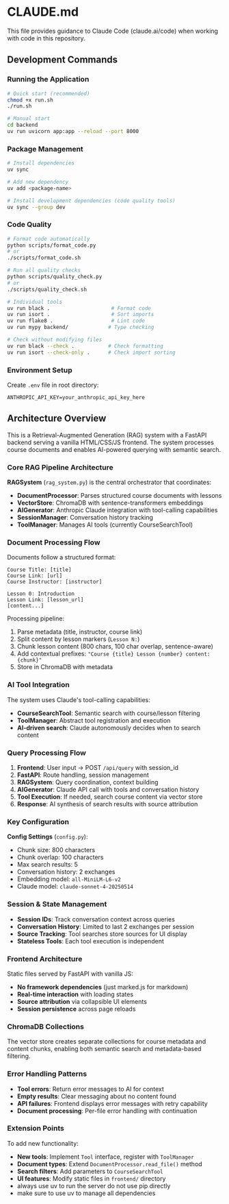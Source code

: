 # CLAUDE.md

This file provides guidance to Claude Code (claude.ai/code) when working with code in this repository.

## Development Commands

### Running the Application
```bash
# Quick start (recommended)
chmod +x run.sh
./run.sh

# Manual start
cd backend
uv run uvicorn app:app --reload --port 8000
```

### Package Management
```bash
# Install dependencies
uv sync

# Add new dependency
uv add <package-name>

# Install development dependencies (code quality tools)
uv sync --group dev
```

### Code Quality
```bash
# Format code automatically
python scripts/format_code.py
# or
./scripts/format_code.sh

# Run all quality checks
python scripts/quality_check.py
# or
./scripts/quality_check.sh

# Individual tools
uv run black .                    # Format code
uv run isort .                    # Sort imports
uv run flake8 .                   # Lint code
uv run mypy backend/             # Type checking

# Check without modifying files
uv run black --check .           # Check formatting
uv run isort --check-only .      # Check import sorting
```

### Environment Setup
Create `.env` file in root directory:
```
ANTHROPIC_API_KEY=your_anthropic_api_key_here
```

## Architecture Overview

This is a Retrieval-Augmented Generation (RAG) system with a FastAPI backend serving a vanilla HTML/CSS/JS frontend. The system processes course documents and enables AI-powered querying with semantic search.

### Core RAG Pipeline Architecture

**RAGSystem** (`rag_system.py`) is the central orchestrator that coordinates:
- **DocumentProcessor**: Parses structured course documents with lessons
- **VectorStore**: ChromaDB with sentence-transformers embeddings
- **AIGenerator**: Anthropic Claude integration with tool-calling capabilities
- **SessionManager**: Conversation history tracking
- **ToolManager**: Manages AI tools (currently CourseSearchTool)

### Document Processing Flow

Documents follow a structured format:
```
Course Title: [title]
Course Link: [url]
Course Instructor: [instructor]

Lesson 0: Introduction
Lesson Link: [lesson_url]
[content...]
```

Processing pipeline:
1. Parse metadata (title, instructor, course link)
2. Split content by lesson markers (`Lesson N:`)
3. Chunk lesson content (800 chars, 100 char overlap, sentence-aware)
4. Add contextual prefixes: `"Course {title} Lesson {number} content: {chunk}"`
5. Store in ChromaDB with metadata

### AI Tool Integration

The system uses Claude's tool-calling capabilities:
- **CourseSearchTool**: Semantic search with course/lesson filtering
- **ToolManager**: Abstract tool registration and execution
- **AI-driven search**: Claude autonomously decides when to search content

### Query Processing Flow

1. **Frontend**: User input → POST `/api/query` with session_id
2. **FastAPI**: Route handling, session management
3. **RAGSystem**: Query coordination, context building
4. **AIGenerator**: Claude API call with tools and conversation history
5. **Tool Execution**: If needed, search course content via vector store
6. **Response**: AI synthesis of search results with source attribution

### Key Configuration

**Config Settings** (`config.py`):
- Chunk size: 800 characters
- Chunk overlap: 100 characters
- Max search results: 5
- Conversation history: 2 exchanges
- Embedding model: `all-MiniLM-L6-v2`
- Claude model: `claude-sonnet-4-20250514`

### Session & State Management

- **Session IDs**: Track conversation context across queries
- **Conversation History**: Limited to last 2 exchanges per session
- **Source Tracking**: Tool searches store sources for UI display
- **Stateless Tools**: Each tool execution is independent

### Frontend Architecture

Static files served by FastAPI with vanilla JS:
- **No framework dependencies** (just marked.js for markdown)
- **Real-time interaction** with loading states
- **Source attribution** via collapsible UI elements
- **Session persistence** across page reloads

### ChromaDB Collections

The vector store creates separate collections for course metadata and content chunks, enabling both semantic search and metadata-based filtering.

### Error Handling Patterns

- **Tool errors**: Return error messages to AI for context
- **Empty results**: Clear messaging about no content found
- **API failures**: Frontend displays error messages with retry capability
- **Document processing**: Per-file error handling with continuation

### Extension Points

To add new functionality:
- **New tools**: Implement `Tool` interface, register with `ToolManager`
- **Document types**: Extend `DocumentProcessor.read_file()` method
- **Search filters**: Add parameters to `CourseSearchTool`
- **UI features**: Modify static files in `frontend/` directory
- always use uv to run the server do not use pip directly
- make sure to use uv to manage all dependencies